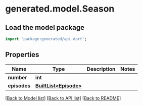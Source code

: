 # generated.model.Season

## Load the model package
```dart
import 'package:generated/api.dart';
```

## Properties
Name | Type | Description | Notes
------------ | ------------- | ------------- | -------------
**number** | **int** |  | 
**episodes** | [**BuiltList&lt;Episode&gt;**](Episode.md) |  | 

[[Back to Model list]](../README.md#documentation-for-models) [[Back to API list]](../README.md#documentation-for-api-endpoints) [[Back to README]](../README.md)


